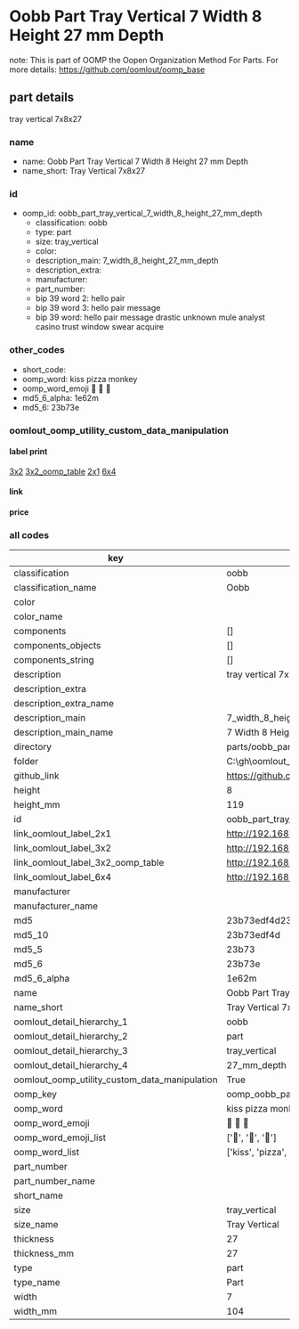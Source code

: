 # Oobb Part Tray Vertical 7 Width 8 Height 27 mm Depth  

note: This is part of OOMP the Oopen Organization Method For Parts. For more details: https://github.com/oomlout/oomp_base

##  part details
  



tray vertical 7x8x27



### name
* name: Oobb Part Tray Vertical 7 Width 8 Height 27 mm Depth
* name_short: Tray Vertical 7x8x27 
### id
* oomp_id: oobb_part_tray_vertical_7_width_8_height_27_mm_depth
  * classification: oobb
  * type: part
  * size: tray_vertical
  * color: 
  * description_main: 7_width_8_height_27_mm_depth
  * description_extra: 
  * manufacturer: 
  * part_number: 
  * bip 39 word 2: hello pair
  * bip 39 word 3: hello pair message
  * bip 39 word: hello pair message drastic unknown mule analyst casino trust window swear acquire

### other_codes
* short_code: 
* oomp_word: kiss pizza monkey
* oomp_word_emoji :kiss: :pizza: :monkey:
* md5_6_alpha: 1e62m
* md5_6: 23b73e






### oomlout_oomp_utility_custom_data_manipulation
#### label print
[3x2](http://192.168.1.245:1112/?label=oomp%201e62m)
[3x2_oomp_table](http://192.168.1.108:1112/?label=oomp%201e62m)
[2x1](http://192.168.1.242:1112/?label=oomp%201e62m)
[6x4](http://192.168.1.55:1112/?label=oomp%201e62m)    

#### link

                              

#### price







### all codes 
| key | value |  
| --- | --- |  
| classification | oobb |  
| classification_name | Oobb |  
| color |  |  
| color_name |  |  
| components | [] |  
| components_objects | [] |  
| components_string | [] |  
| description | tray vertical 7x8x27 |  
| description_extra |  |  
| description_extra_name |  |  
| description_main | 7_width_8_height_27_mm_depth |  
| description_main_name | 7 Width 8 Height 27 mm Depth |  
| directory | parts/oobb_part_tray_vertical_7_width_8_height_27_mm_depth |  
| folder | C:\gh\oomlout_oobb_version_4_generated_parts\parts\oobb_part_tray_vertical_7_width_8_height_27_mm_depth |  
| github_link | https://github.com/oomlout/oomlout_oomp_part_src/tree/main/parts/oobb_part_tray_vertical_7_width_8_height_27_mm_depth |  
| height | 8 |  
| height_mm | 119 |  
| id | oobb_part_tray_vertical_7_width_8_height_27_mm_depth |  
| link_oomlout_label_2x1 | http://192.168.1.242:1112/?label=oomp%201e62m |  
| link_oomlout_label_3x2 | http://192.168.1.245:1112/?label=oomp%201e62m |  
| link_oomlout_label_3x2_oomp_table | http://192.168.1.108:1112/?label=oomp%201e62m |  
| link_oomlout_label_6x4 | http://192.168.1.55:1112/?label=oomp%201e62m |  
| manufacturer |  |  
| manufacturer_name |  |  
| md5 | 23b73edf4d23610a4576f42517e7c356 |  
| md5_10 | 23b73edf4d |  
| md5_5 | 23b73 |  
| md5_6 | 23b73e |  
| md5_6_alpha | 1e62m |  
| name | Oobb Part Tray Vertical 7 Width 8 Height 27 mm Depth |  
| name_short | Tray Vertical 7x8x27  |  
| oomlout_detail_hierarchy_1 | oobb |  
| oomlout_detail_hierarchy_2 | part |  
| oomlout_detail_hierarchy_3 | tray_vertical |  
| oomlout_detail_hierarchy_4 | 27_mm_depth |  
| oomlout_oomp_utility_custom_data_manipulation | True |  
| oomp_key | oomp_oobb_part_tray_vertical_7_width_8_height_27_mm_depth |  
| oomp_word | kiss pizza monkey |  
| oomp_word_emoji | :kiss: :pizza: :monkey: |  
| oomp_word_emoji_list | [':kiss:', ':pizza:', ':monkey:'] |  
| oomp_word_list | ['kiss', 'pizza', 'monkey'] |  
| part_number |  |  
| part_number_name |  |  
| short_name |  |  
| size | tray_vertical |  
| size_name | Tray Vertical |  
| thickness | 27 |  
| thickness_mm | 27 |  
| type | part |  
| type_name | Part |  
| width | 7 |  
| width_mm | 104 |  
